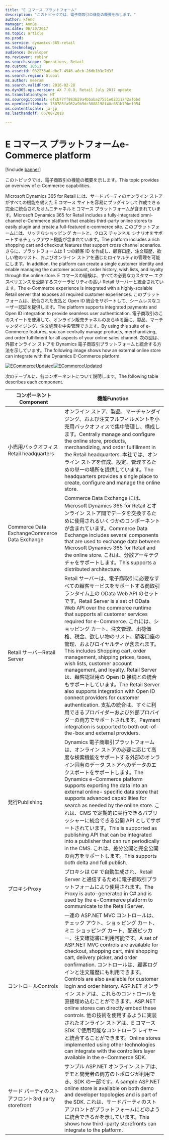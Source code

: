 ```yaml
---
title: "E コマース プラットフォーム"
description: "このトピックでは、電子商取引の機能の概要を示します。"
author: kfend
manager: AnnBe
ms.date: 06/20/2017
ms.topic: article
ms.prod: 
ms.service: dynamics-365-retail
ms.technology: 
audience: Developer
ms.reviewer: robinr
ms.search.scope: Operations, Retail
ms.custom: 18511
ms.assetid: 032233a8-dbc7-4946-a0cb-26db1b3e7d3f
ms.search.region: Global
ms.author: meeram
ms.search.validFrom: 2016-02-28
ms.dyn365.ops.version: AX 7.0.0, Retail July 2017 update
ms.translationtype: HT
ms.sourcegitcommit: efcb77ff883b29a4bbaba27551e02311742afbbd
ms.openlocfilehash: 750783fa962a9b9dc3088198f40c831b79be1954
ms.contentlocale: ja-jp
ms.lasthandoff: 05/08/2018

---
```


# <a name="e-commerce-platform"></a><span data-ttu-id="db7da-103">E コマース プラットフォーム</span><span class="sxs-lookup"><span data-stu-id="db7da-103">e-Commerce platform</span></span>

[!include [banner](../includes/banner.md)]

<span data-ttu-id="db7da-104">このトピックでは、電子商取引の機能の概要を示します。</span><span class="sxs-lookup"><span data-stu-id="db7da-104">This topic provides an overview of e-Commerce capabilities.</span></span>

<span data-ttu-id="db7da-105">Microsoft Dynamics 365 for Retail には、サード パーティのオンライン ストアがすべての機能を備えた E コマース サイトを容易にプラグインして作成できる完全に統合されたオムニチャネル E コマース プラットフォームが含まれています。</span><span class="sxs-lookup"><span data-stu-id="db7da-105">Microsoft Dynamics 365 for Retail includes a fully-integrated omni-channel e-Commerce platform that enables third-party online stores to easily plugin and create a full-featured e-commerce site.</span></span> <span data-ttu-id="db7da-106">このプラットフォームには、リッチなショッピング カートと、クロス チャンネル シナリオをサポートするチェックアウト機能が含まれています。</span><span class="sxs-lookup"><span data-stu-id="db7da-106">The platform includes a rich shopping cart and checkout features that support cross channel scenarios.</span></span> <span data-ttu-id="db7da-107">さらに、プラットフォームは 1 つの顧客 ID を作成し、顧客口座、注文履歴、欲しい物のリスト、およびオンライン ストアを通じたロイヤルティの管理を可能にします。</span><span class="sxs-lookup"><span data-stu-id="db7da-107">In addition, the platform can create a single customer identity and enable managing the customer account, order history, wish lists, and loyalty through the online store.</span></span> <span data-ttu-id="db7da-108">E コマースの経験は、すべての必要なカスタマー エクスペリエンスを公開するスケーラビリティの高い Retail サーバーと統合されています。</span><span class="sxs-lookup"><span data-stu-id="db7da-108">The e-Commerce experience is integrated with a highly-scalable Retail server that exposes all required customer experiences.</span></span> <span data-ttu-id="db7da-109">このプラットフォームは、統合された支払と Open ID 統合をサポートして、シームレスなユーザー認証を提供します。</span><span class="sxs-lookup"><span data-stu-id="db7da-109">The platform supports integrated payments and Open ID integration to provide seamless user authentication.</span></span> <span data-ttu-id="db7da-110">電子商取引のこのスイートを使用して、オンライン販売チャネルのあらゆる面に、製品、マーチャンダイジング、注文処理を中央管理できます。</span><span class="sxs-lookup"><span data-stu-id="db7da-110">By using this suite of e-Commerce features, you can centrally manage products, merchandizing, and order fulfillment for all aspects of your online sales channel.</span></span> <span data-ttu-id="db7da-111">次の図は、外部オンライン ストアを Dynamics 電子商取引プラットフォームと統合する方法を示しています。</span><span class="sxs-lookup"><span data-stu-id="db7da-111">The following image shows how an external online store can integrate with the Dynamics E-Commerce platform.</span></span> 

<span data-ttu-id="db7da-112">[![ECommerceUpdated](./media/ecommerceupdated-1024x545.png)](./media/ecommerceupdated.png)</span><span class="sxs-lookup"><span data-stu-id="db7da-112">[![ECommerceUpdated](./media/ecommerceupdated-1024x545.png)](./media/ecommerceupdated.png)</span></span> 

<span data-ttu-id="db7da-113">次のテーブルに、各コンポーネントについて説明します。</span><span class="sxs-lookup"><span data-stu-id="db7da-113">The following table describes each component.</span></span>

| <span data-ttu-id="db7da-114">**コンポーネント**</span><span class="sxs-lookup"><span data-stu-id="db7da-114">**Component**</span></span>          | <span data-ttu-id="db7da-115">**機能**</span><span class="sxs-lookup"><span data-stu-id="db7da-115">**Function**</span></span>                                                                                                                                                                                                                                                                                                                                                                                                                                        |
|------------------------|-----------------------------------------------------------------------------------------------------------------------------------------------------------------------------------------------------------------------------------------------------------------------------------------------------------------------------------------------------------------------------------------------------------------------------------------------------|
| <span data-ttu-id="db7da-116">小売用バックオフィス</span><span class="sxs-lookup"><span data-stu-id="db7da-116">Retail headquarters</span></span>    | <span data-ttu-id="db7da-117">オンライン ストア、製品、マーチャンダイジング、および注文フルフィルメントを小売用バックオフィスで集中管理し、構成します。</span><span class="sxs-lookup"><span data-stu-id="db7da-117">Centrally manage and configure the online store, products, merchandizing, and order fulfillment in the Retail headquarters.</span></span> <span data-ttu-id="db7da-118">本社では、オンライン ストアを作成、設定、管理するための単一の場所を提供しています。</span><span class="sxs-lookup"><span data-stu-id="db7da-118">The headquarters provides a single place to create, configure and manage the online store.</span></span>                                                                                                                                                                                                                              |
| <span data-ttu-id="db7da-119">Commerce Data Exchange</span><span class="sxs-lookup"><span data-stu-id="db7da-119">Commerce Data Exchange</span></span> | <span data-ttu-id="db7da-120">Commerce Data Exchange には、Microsoft Dynamics 365 for Retail とオンライン ストア間でデータを交換するために使用されるいくつかのコンポーネントが含まれています。</span><span class="sxs-lookup"><span data-stu-id="db7da-120">Commerce Data Exchange includes several components that are used to exchange data between Microsoft Dynamics 365 for Retail and the online store.</span></span> <span data-ttu-id="db7da-121">これは、分散アーキテクチャをサポートします。</span><span class="sxs-lookup"><span data-stu-id="db7da-121">This supports a distributed architecture.</span></span>                                                                                                                                                                                                                                                     |
| <span data-ttu-id="db7da-122">Retail サーバー</span><span class="sxs-lookup"><span data-stu-id="db7da-122">Retail Server</span></span>          | <span data-ttu-id="db7da-123">Retail サーバーは、電子商取引に必要なすべての顧客サービスをサポートする商取引ランタイム上の OData Web API のセットです。</span><span class="sxs-lookup"><span data-stu-id="db7da-123">Retail Server is a set of OData Web API over the commerce runtime that supports all customer services required for e-Commerce.</span></span> <span data-ttu-id="db7da-124">これには、ショッピング カート、注文管理、出荷価格、税金、欲しい物のリスト、顧客口座の管理、およびロイヤルティが含まれます。</span><span class="sxs-lookup"><span data-stu-id="db7da-124">This includes Shopping cart, order management, shipping prices, taxes, wish lists, customer account management, and loyalty.</span></span> <span data-ttu-id="db7da-125">Retail Server は、顧客認証用の Open ID 接続との統合もサポートしています。</span><span class="sxs-lookup"><span data-stu-id="db7da-125">The Retail Server also supports integration with Open ID connect providers for customer authentication.</span></span> <span data-ttu-id="db7da-126">支払の統合は、すぐに利用できるプロバイダーおよび外部プロバイダーの両方でサポートされます。</span><span class="sxs-lookup"><span data-stu-id="db7da-126">Payment integration is supported to both out-of-the-box and external providers.</span></span> |
| <span data-ttu-id="db7da-127">発行</span><span class="sxs-lookup"><span data-stu-id="db7da-127">Publishing</span></span>             | <span data-ttu-id="db7da-128">Dynamics 電子商取引プラットフォームは、オンライン ストアの必要に応じて高度な検索機能をサポートする外部のオンライン固有のデータ ストアへのデータのエクスポートをサポートします。</span><span class="sxs-lookup"><span data-stu-id="db7da-128">The Dynamics e-Commerce platform supports exporting the data into an external online- specific data store that supports advanced capabilities for search as needed by the online store.</span></span> <span data-ttu-id="db7da-129">これは、CMS で定期的に実行できるパブリッシャーに統合できる公開 API としてサポートされています。</span><span class="sxs-lookup"><span data-stu-id="db7da-129">This is supported as publishing API that can be integrated into a publisher that can run periodically in the CMS.</span></span> <span data-ttu-id="db7da-130">これは、差分公開と完全公開の両方をサポートします。</span><span class="sxs-lookup"><span data-stu-id="db7da-130">This supports both delta and full publish.</span></span>                                                               |
| <span data-ttu-id="db7da-131">プロキシ</span><span class="sxs-lookup"><span data-stu-id="db7da-131">Proxy</span></span>                  | <span data-ttu-id="db7da-132">プロキシは C\# で自動生成され、Retail Server と通信するために電子商取引プラットフォームにより使用されます。</span><span class="sxs-lookup"><span data-stu-id="db7da-132">The Proxy is auto-generated in C\# and is used by the e-Commerce platform to communicate to the Retail Server.</span></span>                                                                                                                                                                                                                                                                                                                                      |
| <span data-ttu-id="db7da-133">コントロール</span><span class="sxs-lookup"><span data-stu-id="db7da-133">Controls</span></span>               | <span data-ttu-id="db7da-134">一連の ASP.NET MVC コントロールは、チェック アウト、ショッピング カート、ミニ ショッピング カート、配送ピッカー、注文確認書に利用可能です。</span><span class="sxs-lookup"><span data-stu-id="db7da-134">A set of ASP.NET MVC controls are available for checkout, shopping cart, mini shopping cart, delivery picker, and order confirmation.</span></span> <span data-ttu-id="db7da-135">コントロールは、顧客ログインと注文履歴にも利用できます。</span><span class="sxs-lookup"><span data-stu-id="db7da-135">Controls are also available for customer login and order history.</span></span> <span data-ttu-id="db7da-136">ASP.NET オンライン ストアは、これらのコントロールを直接埋め込むことができます。</span><span class="sxs-lookup"><span data-stu-id="db7da-136">ASP.NET online stores can directly embed these controls.</span></span> <span data-ttu-id="db7da-137">他の技術を使用するように実装されたオンライン ストアは、E コマース SDK で使用可能なコントローラ レイヤーと統合することができます。</span><span class="sxs-lookup"><span data-stu-id="db7da-137">Online stores implemented using other technologies can integrate with the controllers layer available in the e-Commerce SDK.</span></span>                                                       |
| <span data-ttu-id="db7da-138">サード パーティのストアフロント</span><span class="sxs-lookup"><span data-stu-id="db7da-138">3rd party storefront</span></span>   | <span data-ttu-id="db7da-139">サンプル ASP.NET オンライン ストアは、デモと開発者の両方のトポロジが利用でき、SDK の一部です。</span><span class="sxs-lookup"><span data-stu-id="db7da-139">A sample ASP.NET online store is available on both demo and developer topologies and is part of the SDK.</span></span> <span data-ttu-id="db7da-140">これは、サードパーティのストアフロントがプラットフォームにどのように統合できるかを示しています。</span><span class="sxs-lookup"><span data-stu-id="db7da-140">This shows how third-party storefronts can integrate to the platform.</span></span>                                                                                                                                                                                                                                                                      |






